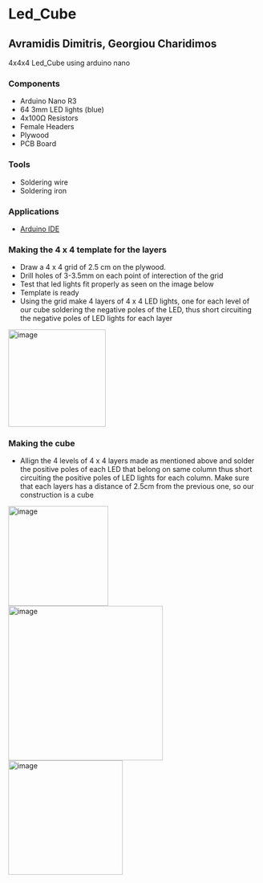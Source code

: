 # Led_Cube

## Avramidis Dimitris, Georgiou Charidimos
4x4x4 Led_Cube using arduino nano

### Components
* Arduino Nano R3
* 64 3mm LED lights (blue)
* 4x100Ω Resistors
* Female Headers
* Plywood
* PCB Board

### Tools
* Soldering wire
* Soldering iron

### Applications
* [Arduino IDE](https://www.arduino.cc/en/software)

### Making the 4 x 4 template for the layers
* Draw a 4 x 4 grid of 2.5 cm on the plywood.
* Drill holes of 3-3.5mm on each point of interection of the grid
* Test that led lights fit properly as seen on the image below
* Template is ready
* Using the grid make 4 layers of 4 x 4 LED lights, one for each level of our cube soldering the negative poles of the LED, thus short circuiting the negative poles of LED lights for each layer
 <img width="194" alt="image" src="https://user-images.githubusercontent.com/62250029/209442769-39f77f45-b018-4efc-8e19-dcfe463ecd26.png">

### Making the cube
* Allign the 4 levels of 4 x 4 layers made as mentioned above and solder the positive poles of each LED that belong on same column thus short circuiting the positive poles of LED lights for each column. Make sure that each layers has a distance of 2.5cm from the previous one, so our construction is a cube

<img width="199" alt="image" src="https://user-images.githubusercontent.com/62250029/211543353-7c4c5cc7-d000-4242-928d-8b51bc414c25.png">


<img width="308" alt="image" src="https://user-images.githubusercontent.com/62250029/209443594-8b33958f-d0c3-498a-8c53-8ab564025ab4.png">
<img width="228" alt="image" src="https://user-images.githubusercontent.com/62250029/209442673-a133c5c6-120b-4468-bc7f-21e467e6fc11.png">
